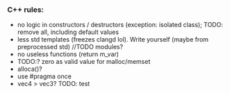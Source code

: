 ### C++ rules:
 - no logic in constructors / destructors (exception: isolated class); TODO: remove all, including default values
 - less std templates (freezes clangd lol). Write yourself (maybe from preprocessed std) //TODO modules?
 - no useless functions (return m_var)
 - TODO:? zero as valid value for malloc/memset
 - alloca()? 
 - use #pragma once
 - vec4 > vec3? TODO: test